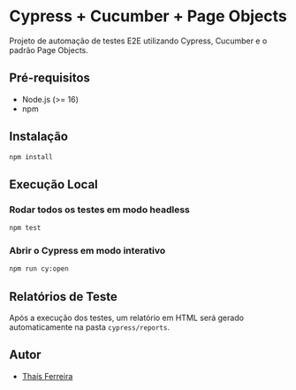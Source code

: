# Cypress + Cucumber + Page Objects

Projeto de automação de testes E2E utilizando Cypress, Cucumber e o padrão Page Objects.

## Pré-requisitos

- Node.js (>= 16)
- npm

## Instalação

```bash
npm install
```

## Execução Local

### Rodar todos os testes em modo headless

```bash
npm test
```

### Abrir o Cypress em modo interativo

```bash
npm run cy:open
```

## Relatórios de Teste

Após a execução dos testes, um relatório em HTML será gerado automaticamente na pasta `cypress/reports`.

## Autor
- [Thaís Ferreira](https://github.com/thaisqa)
